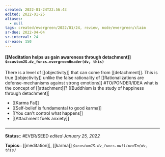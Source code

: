 ```yaml
---
created: 2022-01-24T22:56:43 
edited: 2022-01-25
aliases:
  - null
tags: created/evergreen/2022/01/24, review, node/evergreen/claim
sr-due: 2022-04-04
sr-interval: 24
sr-ease: 150
---
```


#### [[Meditation helps us gain awareness through detachment]] `$=customJS.dv_funcs.evergreenHeader(dv, this)`

There is a level of [[objectivity]] that can come from [[detachment]]. This is true [[objectivity]] unlike the false rationality of 
[[Rationalizations are defense-mechanisms against strong emotions]]
#TO/PONDER/IDEA what is the concept of [[attachment]]? [[Buddhism is the study of happiness through detachment]]

- [[Karma Fal]]
- [[Self-belief is fundamental to good karma]]
- [[You can't control what happens]]
- [[Attachment fuels anxiety]]
 

### <hr class="footnote"/>

**Status**:: #EVER/SEED 
*edited January 25, 2022*

**Topics**:: [[meditation]], [[karma]]
*`$=customJS.dv_funcs.outlinedIn(dv, this)`*
